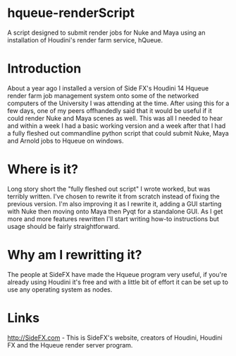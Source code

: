 # hqueue-renderScript
A script designed to submit render jobs for Nuke and Maya using an installation of Houdini's render farm service, hQueue.

# Introduction
About a year ago I installed a version of Side FX's Houdini 14 Hqueue render farm job management system onto some of the networked computers of the University I was attending at the time. 
After using this for a few days, one of my peers offhandedly said that it would be useful if it could render Nuke and Maya scenes as well.
This was all I needed to hear and within a week I had a basic working version and a week after that I had a fully fleshed out commandline python script that could submit Nuke, Maya and Arnold jobs to Hqueue on windows.

# Where is it?
Long story short the "fully fleshed out script" I wrote worked, but was terribly written. I've chosen to rewrite it from scratch instead of fixing the previous version. 
I'm also improving it as I rewrite it, adding a GUI starting with Nuke then moving onto Maya then Pyqt for a standalone GUI. As I get more and more features rewritten I'll start writing how-to instructions but usage should be fairly straightforward.

# Why am I rewritting it?
The people at SideFX have made the Hqueue program very useful, if you're already using Houdini it's free and with a little bit of effort it can be set up to use any operating system as nodes. 

# Links
http://SideFX.com - This is SideFX's website, creators of Houdini, Houdini FX and the Hqueue render server program. 